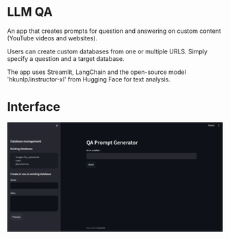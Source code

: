 # LLM QA

An app that creates prompts for question and answering on custom content (YouTube videos and websites).

Users can create custom databases from one or multiple URLS. Simply specify a question and a target database.

The app uses Streamlit, LangChain and the open-source model 'hkunlp/instructor-xl' from Hugging Face for text analysis.


# Interface

<img src="./app.png">
